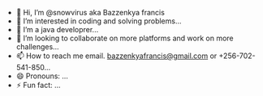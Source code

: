 - 👋 Hi, I’m @snowvirus aka Bazzenkya francis
- 👀 I’m interested in coding and solving problems...
- 🌱 I’m a java developrer...
- 💞️ I’m looking to collaborate on more platforms and work on more challenges...
- 📫 How to reach me email. bazzenkyafrancis@gmail.com or +256-702-541-850...
- 😄 Pronouns: ...
- ⚡ Fun fact: ...

<!---
snowvirus/snowvirus is a ✨ special ✨ repository because its `README.md` (this file) appears on your GitHub profile.
You can click the Preview link to take a look at your changes.
--->
